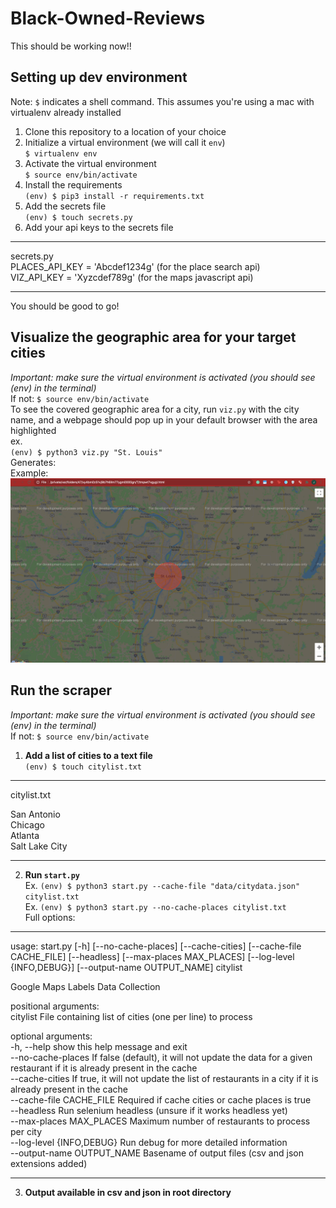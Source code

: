 # Black-Owned-Reviews

This should be working now!!  

## Setting up dev environment
Note: `$` indicates a shell command. This assumes you're using a mac with virtualenv already installed  

1. Clone this repository to a location of your choice  
2. Initialize a virtual environment (we will call it `env`)  
`$ virtualenv env`  
3. Activate the virtual environment  
`$ source env/bin/activate`  
4. Install the requirements  
`(env) $ pip3 install -r requirements.txt`  
5. Add the secrets file  
`(env) $ touch secrets.py`
6. Add your api keys to the secrets file  
----
secrets.py  
PLACES\_API\_KEY = 'Abcdef1234g' (for the place search api)   
VIZ\_API\_KEY = 'Xyzcdef789g' (for the maps javascript api)   

----

You should be good to go!

## Visualize the geographic area for your target cities
*Important: make sure the virtual environment is activated (you should see (env) in the terminal)*  
If not: `$ source env/bin/activate`  
To see the covered geographic area for a city, run `viz.py` with the city name, and a webpage should pop up in your default browser with the area highlighted  
ex.  
`(env) $ python3 viz.py "St. Louis"`   
Generates:  
Example: ![Alt](/viz_example.png "Geo Example")

## Run the scraper
*Important: make sure the virtual environment is activated (you should see (env) in the terminal)*  
If not: `$ source env/bin/activate`  
1. **Add a list of cities to a text file**  
`(env) $ touch citylist.txt`   
----
citylist.txt  

San Antonio  
Chicago  
Atlanta  
Salt Lake City  

----
2. **Run `start.py`**  
Ex. `(env) $ python3 start.py --cache-file "data/citydata.json" citylist.txt`  
Ex. `(env) $ python3 start.py --no-cache-places citylist.txt`  
Full options:  
----
usage: start.py [-h] [--no-cache-places] [--cache-cities]
                [--cache-file CACHE_FILE] [--headless]
                [--max-places MAX_PLACES] [--log-level {INFO,DEBUG}]
                [--output-name OUTPUT_NAME]
                citylist

Google Maps Labels Data Collection  

positional arguments:  
  citylist              File containing list of cities (one per line) to
                        process

optional arguments:  
  -h, --help            show this help message and exit  
  --no-cache-places     If false (default), it will not update the data for a
                        given restaurant if it is already present in the cache  
  --cache-cities        If true, it will not update the list of restaurants in
                        a city if it is already present in the cache  
  --cache-file CACHE_FILE
                        Required if cache cities or cache places is true  
  --headless            Run selenium headless (unsure if it works headless yet)  
  --max-places MAX_PLACES
                        Maximum number of restaurants to process per city  
  --log-level {INFO,DEBUG}
                        Run debug for more detailed information  
  --output-name OUTPUT_NAME
                        Basename of output files (csv and json extensions
                        added)  

----
3. **Output available in csv and json in root directory**